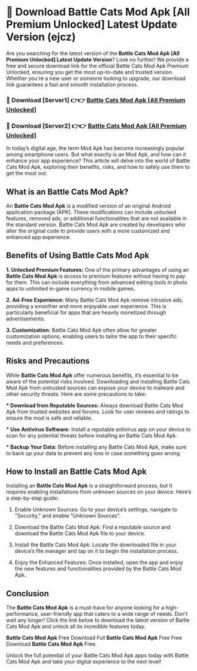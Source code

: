 # 🤖 Download Battle Cats Mod Apk [All Premium Unlocked] Latest Update Version (ejcz)

Are you searching for the latest version of the <strong>Battle Cats Mod Apk [All Premium Unlocked] Latest Update Version</strong>? Look no further! We provide a free and secure download link for the official Battle Cats Mod Apk Premium Unlocked, ensuring you get the most up-to-date and trusted version. Whether you're a new user or someone looking to upgrade, our download link guarantees a fast and smooth installation process.


<h3>📌 Download [Server1] 👉👉 <a href="https://hapymods.com?title=Battle+Cats+Mod+Apk&ref=3B1">Battle Cats Mod Apk [All Premium Unlocked]</a></h3>

<h3>📌 Download [Server2] 👉👉 <a href="https://hapymods.com?title=Battle+Cats+Mod+Apk&ref=3B1">Battle Cats Mod Apk [All Premium Unlocked]</a></h3>


In today’s digital age, the term Mod Apk has become increasingly popular among smartphone users. But what exactly is an Mod Apk, and how can it enhance your app experience? This article will delve into the world of Battle Cats Mod Apk, exploring their benefits, risks, and how to safely use them to get the most out.


<h2>What is an Battle Cats Mod Apk?</h2>

An <strong>Battle Cats Mod Apk</strong> is a modified version of an original Android application package (APK). These modifications can include unlocked features, removed ads, or additional functionalities that are not available in the standard version. Battle Cats Mod Apk are created by developers who alter the original code to provide users with a more customized and enhanced app experience.


<h2>Benefits of Using Battle Cats Mod Apk</h2>

<strong> 1. Unlocked Premium Features:</strong> One of the primary advantages of using an <strong>Battle Cats Mod Apk</strong> is access to premium features without having to pay for them. This can include everything from advanced editing tools in photo apps to unlimited in-game currency in mobile games.

<strong> 2. Ad-Free Experience:</strong> Many Battle Cats Mod Apk remove intrusive ads, providing a smoother and more enjoyable user experience. This is particularly beneficial for apps that are heavily monetized through advertisements.

<strong> 3. Customization:</strong> Battle Cats Mod Apk often allow for greater customization options, enabling users to tailor the app to their specific needs and preferences.


<h2>Risks and Precautions</h2>

While <strong>Battle Cats Mod Apk</strong> offer numerous benefits, it’s essential to be aware of the potential risks involved. Downloading and installing Battle Cats Mod Apk from untrusted sources can expose your device to malware and other security threats. Here are some precautions to take:

<strong> * Download from Reputable Sources:</strong> Always download Battle Cats Mod Apk from trusted websites and forums. Look for user reviews and ratings to ensure the mod is safe and reliable.

<strong> * Use Antivirus Software:</strong> Install a reputable antivirus app on your device to scan for any potential threats before installing an Battle Cats Mod Apk.

<strong> * Backup Your Data:</strong> Before installing any Battle Cats Mod Apk, make sure to back up your data to prevent any loss in case something goes wrong.


<h2>How to Install an Battle Cats Mod Apk</h2>

Installing an <strong>Battle Cats Mod Apk</strong> is a straightforward process, but it requires enabling installations from unknown sources on your device. Here’s a step-by-step guide:

 1. Enable Unknown Sources: Go to your device’s settings, navigate to "Security," and enable "Unknown Sources".

 2. Download the Battle Cats Mod Apk: Find a reputable source and download the Battle Cats Mod Apk file to your device.

 3. Install the Battle Cats Mod Apk: Locate the downloaded file in your device’s file manager and tap on it to begin the installation process.

 4. Enjoy the Enhanced Features: Once installed, open the app and enjoy the new features and functionalities provided by the Battle Cats Mod Apk.


<h2><strong>Conclusion</strong></h2>

The <strong>Battle Cats Mod Apk</strong> is a must-have for anyone looking for a high-performance, user-friendly app that caters to a wide range of needs. Don’t wait any longer! Click the link below to download the latest version of Battle Cats Mod Apk and unlock all its incredible features today.

<strong>Battle Cats Mod Apk</strong> Free Download Full <strong>Battle Cats Mod Apk</strong> Free Free Download <strong>Battle Cats Mod Apk</strong> Free.

Unlock the full potential of your Battle Cats Mod Apk apps today with Battle Cats Mod Apk and take your digital experience to the next level!